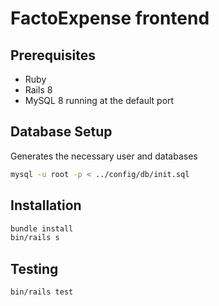 # FactoExpense frontend

## Prerequisites

- Ruby 
- Rails 8
- MySQL 8 running at the default port

## Database Setup

Generates the necessary user and databases

```sh
mysql -u root -p < ../config/db/init.sql
```

## Installation

```sh
bundle install
bin/rails s
```

## Testing

```sh
bin/rails test
```

